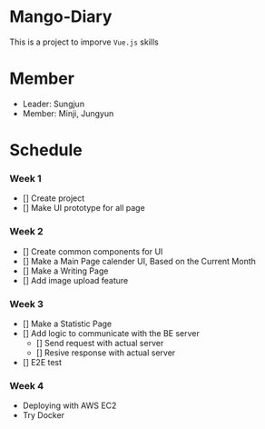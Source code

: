 # Mango-Diary

This is a project to imporve `Vue.js` skills

# Member

- Leader: Sungjun
- Member: Minji, Jungyun

# Schedule

### Week 1

- [] Create project
- [] Make UI prototype for all page

### Week 2

- [] Create common components for UI
- [] Make a Main Page calender UI, Based on the Current Month
- [] Make a Writing Page
- [] Add image upload feature

### Week 3

- [] Make a Statistic Page
- [] Add logic to communicate with the BE server
  - [] Send request with actual server
  - [] Resive response with actual server
- [] E2E test

### Week 4

- Deploying with AWS EC2
- Try Docker